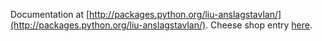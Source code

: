 Documentation at
[http://packages.python.org/liu-anslagstavlan/](http://packages.python.org/liu-anslagstavlan/).
Cheese shop entry [here](http://pypi.python.org/pypi/liu-anslagstavlan/).
